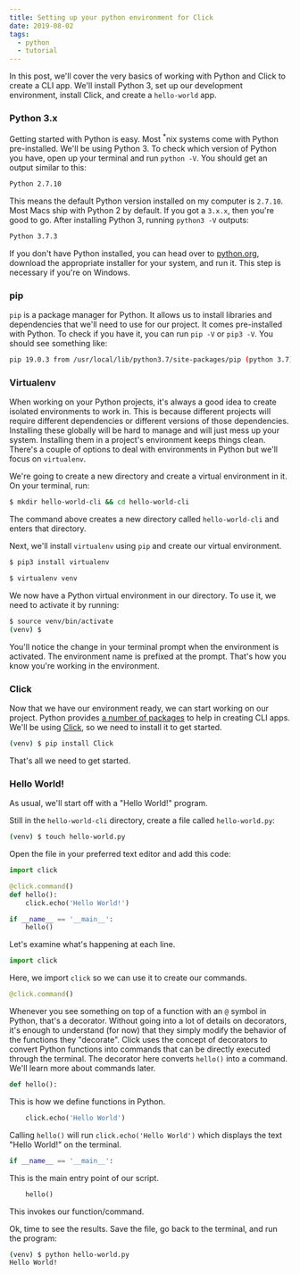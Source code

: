 ```yaml
---
title: Setting up your python environment for Click
date: 2019-08-02
tags:
  - python
  - tutorial
---
```


In this post, we'll cover the very basics of working with Python and Click to create a CLI app. We'll install Python 3, set up our development environment, install Click, and create a `hello-world` app.

### Python 3.x
Getting started with Python is easy. Most <sup>\*</sup>nix systems come with Python pre-installed. We'll be using Python 3. To check which version of Python you have, open up your terminal and run `python -V`. You should get an output similar to this:

```bash
Python 2.7.10
```

This means the default Python version installed on my computer is `2.7.10`. Most Macs ship with Python 2 by default. If you got a `3.x.x`, then you're good to go. After installing Python 3, running `python3 -V` outputs:

```bash
Python 3.7.3
```

If you don't have Python installed, you can head over to [python.org](https://www.python.org/downloads/), download the appropriate installer for your system, and run it. This step is necessary if you're on Windows.

<!--more-->

### pip
`pip` is a package manager for Python. It allows us to install libraries and dependencies that we'll need to use for our project. It comes pre-installed with Python. To check if you have it, you can run `pip -V` or `pip3 -V`. You should see something like:

```bash
pip 19.0.3 from /usr/local/lib/python3.7/site-packages/pip (python 3.7)
```

### Virtualenv
When working on your Python projects, it's always a good idea to create isolated environments to work in. This is because different projects will require different dependencies or different versions of those dependencies. Installing these globally will be hard to manage and will just mess up your system. Installing them in a project's environment keeps things clean. There's a couple of options to deal with environments in Python but we'll focus on `virtualenv`.

We're going to create a new directory and create a virtual environment in it. On your terminal, run:

```bash
$ mkdir hello-world-cli && cd hello-world-cli
```

The command above creates a new directory called `hello-world-cli` and enters that directory.

Next, we'll install `virtualenv` using `pip` and create our virtual environment.

```bash
$ pip3 install virtualenv
```

```bash
$ virtualenv venv
```

We now have a Python virtual environment in our directory. To use it, we need to activate it by running:

```bash
$ source venv/bin/activate
(venv) $
```

You'll notice the change in your terminal prompt when the environment is activated. The environment name is prefixed at the prompt. That's how you know you're working in the environment.

### Click
Now that we have our environment ready, we can start working on our project. Python provides [a number of packages](https://docs.python-guide.org/scenarios/cli/) to help in creating CLI apps. We'll be using [Click](https://click.palletsprojects.com/en/7.x/), so we need to install it to get started.

```bash
(venv) $ pip install Click
```

That's all we need to get started.

### Hello World!
As usual, we'll start off with a "Hello World!" program.

Still in the `hello-world-cli` directory, create a file called `hello-world.py`:

```bash
(venv) $ touch hello-world.py
```

Open the file in your preferred text editor and add this code:

```python
import click

@click.command()
def hello():
    click.echo('Hello World!')

if __name__ == '__main__':
    hello()
```

Let's examine what's happening at each line.

```python
import click
```

Here, we import `click` so we can use it to create our commands.

```python
@click.command()
```

Whenever you see something on top of a function with an `@` symbol in Python, that's a decorator. Without going into a lot of details on decorators, it's enough to understand (for now) that they simply modify the behavior of the functions they "decorate". Click uses the concept of decorators to convert Python functions into commands that can be directly executed through the terminal. The decorator here converts `hello()` into a command. We'll learn more about commands later.

```python
def hello():
```

This is how we define functions in Python.

```python
    click.echo('Hello World')
```

Calling `hello()` will run `click.echo('Hello World')` which displays the text "Hello World!" on the terminal.

```python
if __name__ == '__main__':
```

This is the main entry point of our script.

```python
    hello()
```

This invokes our function/command.

Ok, time to see the results. Save the file, go back to the terminal, and run the program:

```bash
(venv) $ python hello-world.py
Hello World!
```

